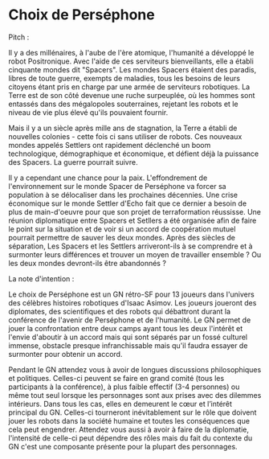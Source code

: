 # Choix de Perséphone

Pitch :

Il y a des millénaires, à l'aube de l'ère atomique, l'humanité a
développé le robot Positronique. Avec l'aide de ces serviteurs
bienveillants, elle a établi cinquante mondes dit "Spacers". Les mondes
Spacers étaient des paradis, libres de toute guerre, exempts de
maladies, tous les besoins de leurs citoyens étant pris en charge par
une armée de serviteurs robotiques. La Terre est de son côté devenue une
ruche surpeuplée, où les hommes sont entassés dans des mégalopoles
souterraines, rejetant les robots et le niveau de vie plus élevé qu'ils
pouvaient fournir.

Mais il y a un siècle après mille ans de stagnation, la Terre a établi
de nouvelles colonies - cette fois ci sans utiliser de robots. Ces
nouveaux mondes appelés Settlers ont rapidement déclenché un boom
technologique, démographique et économique, et défient déjà la puissance
des Spacers. La guerre pourrait suivre.

Il y a cependant une chance pour la paix. L'effondrement de
l'environnement sur le monde Spacer de Perséphone va forcer sa
population à se délocaliser dans les prochaines décennies. Une crise
économique sur le monde Settler d'Echo fait que ce dernier a besoin de
plus de main-d'oeuvre pour que son projet de terraformation réussisse.
Une réunion diplomatique entre Spacers et Setllers a été organisée afin
de faire le point sur la situation et de voir si un accord de
coopération mutuel pourrait permettre de sauver les deux mondes. Après
des siècles de séparation, Les Spacers et les Settlers arriveront-ils à
se comprendre et à surmonter leurs différences et trouver un moyen de
travailler ensemble ? Ou les deux mondes devront-ils être abandonnés ?

La note d'intention :

Le choix de Perséphone est un GN rétro-SF pour 13 joueurs dans l'univers
des célèbres histoires robotiques d'Isaac Asimov. Les joueurs joueront
des diplomates, des scientifiques et des robots qui débattront durant la
conférence de l'avenir de Perséphone et de l'humanité. Le GN permet de
jouer la confrontation entre deux camps ayant tous les deux l'intérêt et
l'envie d'aboutir à un accord mais qui sont séparés par un fossé
culturel immense, obstacle presque infranchissable mais qu'il faudra
essayer de surmonter pour obtenir un accord.

Pendant le GN attendez vous à avoir de longues discussions
philosophiques et politiques. Celles-ci peuvent se faire en grand comité
(tous les participants à la conférence), à plus faible effectif (3-4
personnes) ou même tout seul lorsque les personnages sont aux prises
avec des dilemmes intérieurs. Dans tous les cas, elles en demeurent le
cœur et l’intérêt principal du GN. Celles-ci tourneront inévitablement
sur le rôle que doivent jouer les robots dans la société humaine et
toutes les conséquences que cela peut engendrer.
Attendez vous aussi à avoir à faire de la diplomatie, l'intensité de
celle-ci peut dépendre des rôles mais du fait du contexte du GN c'est
une composante présente pour la plupart des personnages.